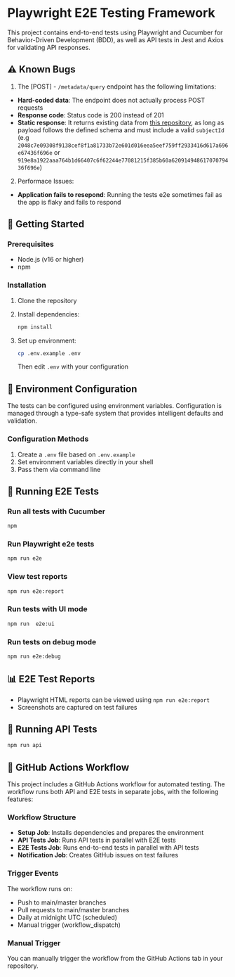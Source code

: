 # Playwright E2E Testing Framework

This project contains end-to-end tests using Playwright and Cucumber for Behavior-Driven Development (BDD), as well as API tests in Jest and Axios for validating API responses. 

## ⚠️ Known Bugs

1. The [POST] - `/metadata/query` endpoint has the following limitations:

- **Hard-coded data**: The endpoint does not actually process POST requests
- **Response code**: Status code is 200 instead of 201
- **Static response**: It returns existing data from [this repository](https://github.com/paluchs-iohk/metadata-server-mock), as long as payload follows the defined schema and must include a valid `subjectId` (e.g `2048c7e09308f9138cef8f1a81733b72e601d016eea5eef759ff2933416d617a696e67436f696e` or `919e8a1922aaa764b1d66407c6f62244e77081215f385b60a62091494861707079436f696e`)

2. Performace Issues:

- **Application fails to resepond**: Running the tests e2e sometimes fail as the app is flaky and fails to respond 

## 🚀 Getting Started

### Prerequisites

- Node.js (v16 or higher)
- npm 

### Installation

1. Clone the repository

2. Install dependencies:
   ```bash
   npm install
   ```
3. Set up environment:
   ```bash
   cp .env.example .env
   ```
   Then edit `.env` with your configuration

## 🔧 Environment Configuration

The tests can be configured using environment variables. Configuration is managed through a type-safe system that provides intelligent defaults and validation.

### Configuration Methods

1. Create a `.env` file based on `.env.example`
2. Set environment variables directly in your shell
3. Pass them via command line


## 🧪 Running E2E Tests

### Run all tests with Cucumber
```bash
npm 
```

### Run Playwright e2e tests
```bash
npm run e2e
```

### View test reports
```bash
npm run e2e:report
```

### Run tests with UI mode
```bash
npm run  e2e:ui
```

### Run tests on debug mode
```bash
npm run e2e:debug
```
## 📊 E2E Test Reports

- Playwright HTML reports can be viewed using `npm run e2e:report`
- Screenshots are captured on test failures

## 🧪 Running API Tests

```bash
npm run api
```

## 🔄 GitHub Actions Workflow

This project includes a GitHub Actions workflow for automated testing. The workflow runs both API and E2E tests in separate jobs, with the following features:

### Workflow Structure

- **Setup Job**: Installs dependencies and prepares the environment
- **API Tests Job**: Runs API tests in parallel with E2E tests
- **E2E Tests Job**: Runs end-to-end tests in parallel with API tests
- **Notification Job**: Creates GitHub issues on test failures

### Trigger Events

The workflow runs on:
- Push to main/master branches
- Pull requests to main/master branches
- Daily at midnight UTC (scheduled)
- Manual trigger (workflow_dispatch)

### Manual Trigger

You can manually trigger the workflow from the GitHub Actions tab in your repository.